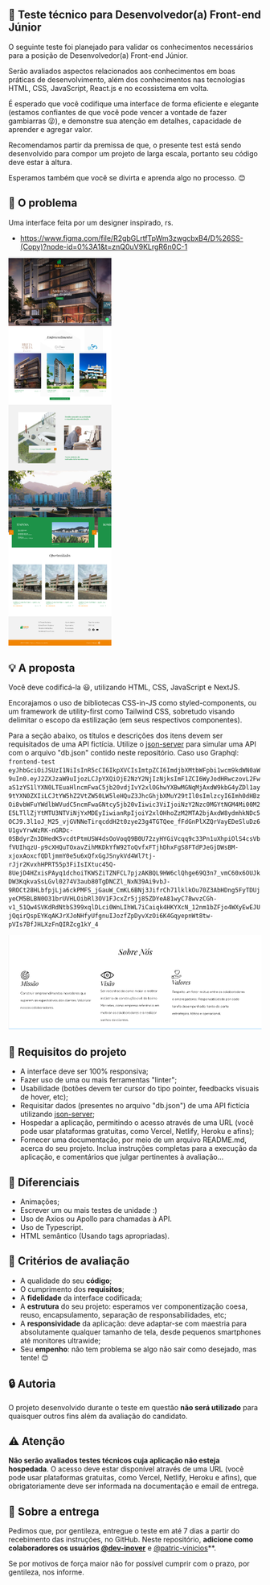 ## :rocket: Teste técnico para Desenvolvedor(a) Front-end Júnior

O seguinte teste foi planejado para validar os conhecimentos necessários para a posição de Desenvolvedor(a) Front-end Júnior.

Serão avaliados aspectos relacionados aos conhecimentos em boas práticas de desenvolvimento, além dos conhecimentos nas tecnologias HTML, CSS, JavaScript, React.js e no ecossistema em volta.

É esperado que você codifique uma interface de forma eficiente e elegante (estamos confiantes de que você pode vencer a vontade de fazer gambiarras :stuck_out_tongue_winking_eye:), e demonstre sua atenção em detalhes, capacidade de aprender e agregar valor.

Recomendamos partir da premissa de que, o presente test está sendo desenvolvido para compor um projeto de larga escala, portanto seu código deve estar à altura.

Esperamos também que você se divirta e aprenda algo no processo. :blush:

## :eyes: O problema

Uma interface feita por um designer inspirado, rs.

- https://www.figma.com/file/R2gbGLrtfTpWm3zwgcbxB4/D%26SS-(Copy)?node-id=0%3A1&t=znQ0uV9KLrgR6n0C-1

![Interface demo](interface-demo.png)

## :bulb: A proposta

Você deve codificá-la :smiley:, utilizando HTML, CSS, JavaScript e NextJS.

Encorajamos o uso de bibliotecas CSS-in-JS como styled-components, ou um framework de utility-first como Tailwind CSS, sobretudo visando delimitar o escopo da estilização (em seus respectivos componentes).

Para a seção abaixo, os títulos e descrições dos itens devem ser requisitados de uma API fictícia. Utilize o [json-server](https://github.com/typicode/json-server) para simular uma API com o arquivo "db.json" contido neste repositório.
Caso uso Graphql:
`frontend-test`
`eyJhbGciOiJSUzI1NiIsInR5cCI6IkpXVCIsImtpZCI6ImdjbXMtbWFpbi1wcm9kdWN0aW9uIn0.eyJ2ZXJzaW9uIjozLCJpYXQiOjE2NzY2NjIzNjksImF1ZCI6WyJodHRwczovL2FwaS1zYS1lYXN0LTEuaHlncmFwaC5jb20vdjIvY2xlOGhwYXBwMGNqMjAxdW9kbG4yZDl1ay9tYXN0ZXIiLCJtYW5hZ2VtZW50LW5leHQuZ3JhcGhjbXMuY29tIl0sImlzcyI6Imh0dHBzOi8vbWFuYWdlbWVudC5ncmFwaGNtcy5jb20vIiwic3ViIjoiNzY2Nzc0MGYtNGM4Mi00M2E5LTllZjYtMTU3NTViNjYxMDEyIiwianRpIjoiY2xlOHhoZzM2MTA2bjAxdW8ydmhkNDc5OCJ9.3l1oJ_M25_vjGVNNeTirqcddH2t0zye23g4TGTQee_fFdGnPlXZQrVayEDeSluDz6U1gvYrwWzRK-nGRDc-0SBdyrZn3DHedK5vcdtPtmUSW4dsOoVoqQ9B0U72zyHYGiVcqq9c33Pn1uXhpiOlS4csVbfVUIhqzU-p9cXHQuTOxavZihMKDkYfW92ToQvfxFTjhDhxFgS8FTdPJeGjDWsBM-xjoxAoxcfQDljmmY0e5u6xQfxGgJSnykVd4Wl7tj-rJjr2KvxhHPRT55p3FiIsIXtuc45Q-8UejD4HZxisPAyq1dchoiTKWSZiTZNFCL7pjzAKBQL9HW6clQhge69Q3n7_vmC60x6OUJkDW3KqkvaSsLGvl0274V3aub80TgDNCZl_NxN39Ai9vbJ-9ROCt28HLbfpjLja6ckPMFS_jGauW_CmKL6BNj3JifrCh71lklkOu70Z3AbHDng5FyTDUjyeCM5BLBN0O31brUVHLOibRl3OV1FJcxZr5jj85ZDYeA81wyC78wvzCGh-v1_51Qw4SVKdRdNtbS399xqlDLci0WnLIhWL7iCaiqk4HKYXcN_12nm1bZFjo4WXyEwEJUjQqirQspEYKqAKJrXJoNHfyUfgnuIJozfZpDyvXzOi6K4GqyepnWt8tw-pVIs7BfJHLXzFnQIRZcg1kY_4`

![Section demo](dynamic-section.png)

## :dart: Requisitos do projeto

- A interface deve ser 100% responsiva;
- Fazer uso de uma ou mais ferramentas "linter";
- Usabilidade (botões devem ter cursor do tipo pointer, feedbacks visuais de hover, etc);
- Requisitar dados (presentes no arquivo "db.json") de uma API fictícia utilizando [json-server](https://github.com/typicode/json-server);
- Hospedar a aplicação, permitindo o acesso através de uma URL (você pode usar plataformas gratuitas, como Vercel, Netlify, Heroku e afins);
- Fornecer uma documentação, por meio de um arquivo README.md, acerca do seu projeto. Inclua instruções completas para a execução da aplicação, e comentários que julgar pertinentes à avaliação...

## :clap: Diferenciais

- Animações;
- Escrever um ou mais testes de unidade :)
- Uso de Axios ou Apollo para chamadas à API.
- Uso de Typescript.
- HTML semântico (Usando tags apropriadas).

## :page_facing_up: Critérios de avaliação

- A qualidade do seu **código**;
- O cumprimento dos **requisitos**;
- A **fidelidade** da interface codificada;
- A **estrutura** do seu projeto: esperamos ver componentização coesa, reuso, encapsulamento, separação de responsabilidades, etc;
- A **responsividade** da aplicação: deve adaptar-se com maestria para absolutamente qualquer tamanho de tela, desde pequenos smartphones até monitores ultrawide;
- Seu **empenho**: não tem problema se algo não sair como desejado, mas tente! :blush:

## :lock: Autoria

O projeto desenvolvido durante o teste em questão **não será utilizado** para quaisquer outros fins além da avaliação do candidato.

## :warning: Atenção

**Não serão avaliados testes técnicos cuja aplicação não esteja hospedada**. O acesso deve estar disponível através de uma URL (você pode usar plataformas gratuitas, como Vercel, Netlify, Heroku e afins), que obrigatoriamente deve ser informada na documentação e email de entrega.

## :email: Sobre a entrega

Pedimos que, por gentileza, entregue o teste em até 7 dias a partir do recebimento das instruções, no GitHub. Neste repositório, **adicione como colaboradores os usuários [@dev-inover](https://github.com/dev-inover)** e [@patric-vinicios](https://github.com/patric-vinicios)\*\*.

Se por motivos de força maior não for possível cumprir com o prazo, por gentileza, nos informe.
